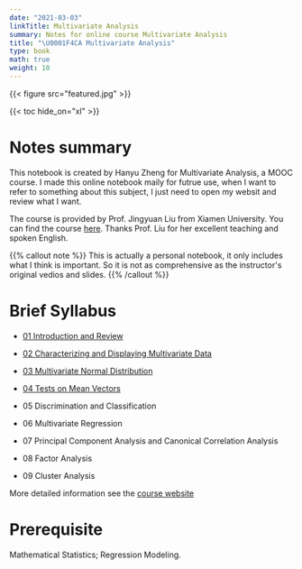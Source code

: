 ```yaml
---
date: "2021-03-03"
linkTitle: Multivariate Analysis
summary: Notes for online course Multivariate Analysis
title: "\U0001F4CA Multivariate Analysis"
type: book
math: true
weight: 10
---
```


{{< figure src="featured.jpg" >}}

{{< toc hide_on="xl" >}}


# Notes summary

This notebook is  created by Hanyu Zheng for Multivariate Analysis, a MOOC course. I made this online notebook maily for futrue use, when I want to refer to something about this subject, I just need to open my websit and review what I want.

The course is provided by Prof. Jingyuan Liu from Xiamen University. You can find the course [here](https://www.icourse163.org/course/XMU1-1461267164). Thanks Prof. Liu for her excellent teaching and spoken English. 

{{% callout note %}}
This is actually a personal notebook, it only includes what I think is important. So it is not as comprehensive as the instructor's original vedios and slides.
{{% /callout %}}

# Brief Syllabus

- [01 Introduction and Review](https://nickzhy.com/courses/multivariate-analysis/cha1-introduction/)

- [02 Characterizing and Displaying Multivariate Data](https://nickzhy.com/courses/multivariate-analysis/cha2-characteristics/)

- [03 Multivariate Normal Distribution](http://nickzhy.com/courses/multivariate-analysis/cha3-multivariate-normal-distribution/)

- [04 Tests on Mean Vectors](http://nickzhy.com/courses/multivariate-analysis/cha4-tests-on-mean-vectors/)

- 05 Discrimination and Classification

- 06 Multivariate Regression

- 07 Principal Component Analysis and Canonical Correlation Analysis

- 08 Factor Analysis

- 09 Cluster Analysis

More detailed information see the [course website](https://www.icourse163.org/course/XMU1-1461267164)

# Prerequisite

Mathematical Statistics; Regression Modeling.
